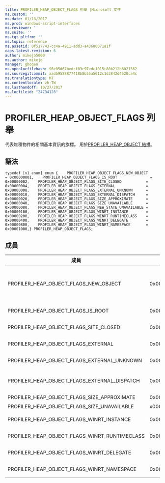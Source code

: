 ```yaml
---
title: PROFILER_HEAP_OBJECT_FLAGS 列舉 |Microsoft 文件
ms.custom: ''
ms.date: 01/18/2017
ms.prod: windows-script-interfaces
ms.reviewer: ''
ms.suite: ''
ms.tgt_pltfrm: ''
ms.topic: reference
ms.assetid: 0f517743-cc4a-4911-add3-a43680071a1f
caps.latest.revision: 6
author: mikejo5000
ms.author: mikejo
manager: ghogen
ms.openlocfilehash: 96e05d67bedcf03c97edc1015c80b212b6021562
ms.sourcegitcommit: aadb9588877418b8b55a5612c1d3842d4520ca4c
ms.translationtype: MT
ms.contentlocale: zh-TW
ms.lasthandoff: 10/27/2017
ms.locfileid: "24734128"
---
```

# <a name="profilerheapobjectflags-enumeration"></a>PROFILER_HEAP_OBJECT_FLAGS 列舉
代表堆積物件的相關基本資訊的旗標。 用於[PROFILER_HEAP_OBJECT 結構](../../winscript/reference/profiler-heap-object-structure.md)。  
  
## <a name="syntax"></a>語法  
  
```  
typedef [v1_enum] enum {    PROFILER_HEAP_OBJECT_FLAGS_NEW_OBJECT            = 0x00000001,    PROFILER_HEAP_OBJECT_FLAGS_IS_ROOT               = 0x00000002,    PROFILER_HEAP_OBJECT_FLAGS_SITE_CLOSED           = 0x00000004,    PROFILER_HEAP_OBJECT_FLAGS_EXTERNAL              = 0x00000008,    PROFILER_HEAP_OBJECT_FLAGS_EXTERNAL_UNKNOWN      = 0x00000010,    PROFILER_HEAP_OBJECT_FLAGS_EXTERNAL_DISPATCH     = 0x00000020,    PROFILER_HEAP_OBJECT_FLAGS_SIZE_APPROXIMATE      = 0x00000040,    PROFILER_HEAP_OBJECT_FLAGS_SIZE_UNAVAILABLE      = 0x00000080,    PROFILER_HEAP_OBJECT_FLAGS_NEW_STATE_UNAVAILABLE = 0x00000100,    PROFILER_HEAP_OBJECT_FLAGS_WINRT_INSTANCE        = 0x00000200,    PROFILER_HEAP_OBJECT_FLAGS_WINRT_RUNTIMECLASS    = 0x00000400,    PROFILER_HEAP_OBJECT_FLAGS_WINRT_DELEGATE        = 0x00000800,    PROFILER_HEAP_OBJECT_FLAGS_WINRT_NAMESPACE       = 0x00001000,} PROFILER_HEAP_OBJECT_FLAGS;  
```  
  
## <a name="members"></a>成員  
  
|成員|值|描述|  
|------------|-----------|-----------------|  
|PROFILER_HEAP_OBJECT_FLAGS_NEW_OBJECT|0x00000001|此堆積物件配置一個堆積列舉要求之後。 [PROFILER_HEAP_OBJECT_ID 類型](../../winscript/reference/profiler-heap-object-id-type.md)可以重複使用的值，如果回收該物件。|  
|PROFILER_HEAP_OBJECT_FLAGS_IS_ROOT|0x00000002|此堆積物件是根物件的物件圖形。|  
|PROFILER_HEAP_OBJECT_FLAGS_SITE_CLOSED|0x00000004|此堆積物件是從已關閉之指令碼網站。|  
|PROFILER_HEAP_OBJECT_FLAGS_EXTERNAL|0x00000008|此堆積物件配置外 JavaScript 記憶體回收堆積。|  
|PROFILER_HEAP_OBJECT_FLAGS_EXTERNAL_UNKNOWN|0x00000010|此堆積物件配置記憶體回收堆積和實作 IUnknown 之外。|  
|PROFILER_HEAP_OBJECT_FLAGS_EXTERNAL_DISPATCH|0x00000020|此堆積物件之外的記憶體回收堆積配置，並實作 IDISPATCH 介面。|  
|PROFILER_HEAP_OBJECT_FLAGS_SIZE_APPROXIMATE|0x00000040|此堆積物件的大小為近似值。|  
|PROFILER_HEAP_OBJECT_FLAGS_SIZE_UNAVAILABLE|x00000080|無法使用此堆積物件的大小。|  
|PROFILER_HEAP_OBJECT_FLAGS_WINRT_INSTANCE|0x00000200|堆積物件是 Windows 執行階段執行個體。|  
|PROFILER_HEAP_OBJECT_FLAGS_WINRT_RUNTIMECLASS|0x00000400|堆積物件是 Windows 執行階段的執行階段類別。|  
|PROFILER_HEAP_OBJECT_FLAGS_WINRT_DELEGATE|0x00000800|堆積物件是 Windows 執行階段委派。|  
|PROFILER_HEAP_OBJECT_FLAGS_WINRT_NAMESPACE|0x00001000|堆積物件是在 Windows 執行階段命名空間中。|